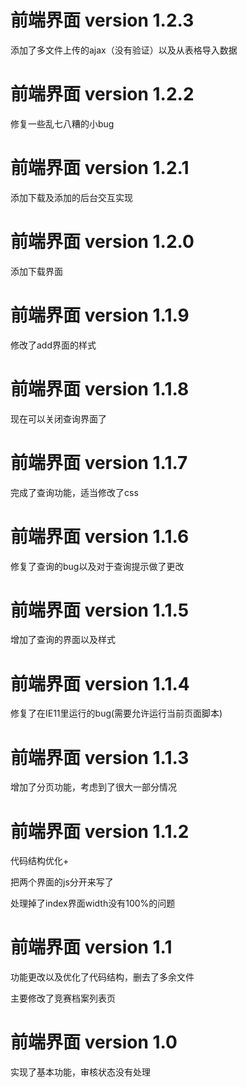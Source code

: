 # 前端界面 version 1.2.3
添加了多文件上传的ajax（没有验证）以及从表格导入数据


# 前端界面 version 1.2.2
修复一些乱七八糟的小bug

# 前端界面 version 1.2.1
添加下载及添加的后台交互实现

# 前端界面 version 1.2.0
添加下载界面

# 前端界面 version 1.1.9
修改了add界面的样式

# 前端界面 version 1.1.8
现在可以关闭查询界面了

# 前端界面 version 1.1.7
完成了查询功能，适当修改了css

# 前端界面 version 1.1.6
修复了查询的bug以及对于查询提示做了更改

# 前端界面 version 1.1.5
增加了查询的界面以及样式

# 前端界面 version 1.1.4
修复了在IE11里运行的bug(需要允许运行当前页面脚本)

# 前端界面 version 1.1.3
增加了分页功能，考虑到了很大一部分情况

# 前端界面 version 1.1.2
代码结构优化+

把两个界面的js分开来写了

处理掉了index界面width没有100%的问题

# 前端界面 version 1.1
功能更改以及优化了代码结构，删去了多余文件

主要修改了竞赛档案列表页

# 前端界面 version 1.0
实现了基本功能，审核状态没有处理
